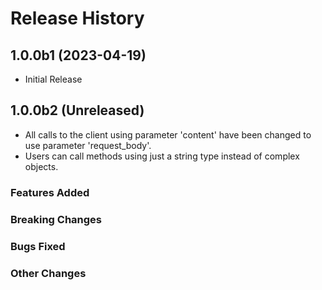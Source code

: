 # Release History

## 1.0.0b1 (2023-04-19)

  - Initial Release

## 1.0.0b2 (Unreleased)
  
  - All calls to the client using parameter 'content' have been changed to use parameter 'request_body'.
  - Users can call methods using just a string type instead of complex objects.
  
### Features Added

### Breaking Changes

### Bugs Fixed

### Other Changes
